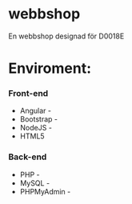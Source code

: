 # webbshop
En webbshop designad för D0018E


# Enviroment:
### Front-end
* Angular - 
* Bootstrap - 
* NodeJS - 
* HTML5

### Back-end
* PHP - 
* MySQL - 
* PHPMyAdmin -
